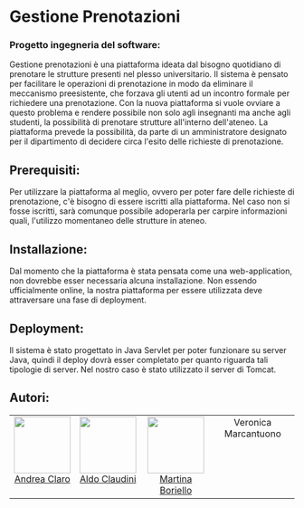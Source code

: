 # Gestione Prenotazioni

### Progetto ingegneria del software:
Gestione prenotazioni è una piattaforma ideata dal bisogno quotidiano di 
prenotare le strutture presenti nel plesso universitario. 
Il sistema è pensato per facilitare le operazioni di prenotazione in modo
da eliminare il meccanismo preesistente, che forzava gli utenti
ad un incontro formale per richiedere una prenotazione. Con la nuova 
piattaforma si vuole ovviare a questo problema e rendere possibile non
solo agli insegnanti ma anche agli studenti, la possibilità di prenotare
strutture all'interno dell'ateneo.
La piattaforma prevede la possibilità, da parte di un amministratore designato
per il dipartimento di decidere circa l'esito delle richieste di prenotazione.

## Prerequisiti:
Per utilizzare la piattaforma al meglio, ovvero per poter fare delle richieste
di prenotazione, c'è bisogno di essere iscritti alla piattaforma.
Nel caso non si fosse iscritti, sarà comunque possibile adoperarla per carpire
informazioni quali, l'utilizzo momentaneo delle strutture in ateneo.

## Installazione:
Dal momento che la piattaforma è stata pensata come una web-application, non 
dovrebbe esser necessaria alcuna installazione. Non essendo ufficialmente online, 
la nostra piattaforma per essere utilizzata deve attraversare una fase di deployment.

## Deployment:
Il sistema è stato progettato in Java Servlet per poter funzionare su server Java,
quindi il deploy dovrà esser completato per quanto riguarda tali tipologie di 
server.
Nel nostro caso è stato utilizzato il server di Tomcat.

## Autori:
<table>
  <tbody>
    <tr>
      </td>
        <td align="center" valign="top">
        <img width="100" height="100" src="https://avatars1.githubusercontent.com/u/55531272?s=400&u=cc394cae0a33c65ea1b7ca4b624cd2ffad0803f3&v=4">
        <br>
        <a href="https://github.com/andrea-claro">Andrea Claro</a>
      </td>
      </td>
        <td align="center" valign="top">
        <img width="100" height="100" src="https://avatars2.githubusercontent.com/u/44474118?s=400&v=4">
        <br>
        <a href="https://github.com/aldoClau98">Aldo Claudini</a>
      </td>      
      <td align="center" valign="top">
        <img width="100" height="100" src="https://avatars3.githubusercontent.com/u/55535342?s=400&v=4">
        <br>
        <a href="https://github.com/martina211">Martina Boriello</a>
      </td>
      <td align="center" valign="top">
        Veronica Marcantuono
      </td>
      </tr>
  </tbody>
</table>
